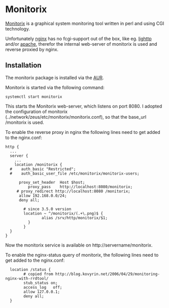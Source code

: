 # Monitorix

[Monitorix](http://www.monitorix.org/) is a graphical system monitoring tool written
in perl and using CGI technology.

Unfortunately [nginx](http://nginx.org/) has no fcgi-support out of the box,
like eg. [lighttp](http://www.lighttpd.net/) and/or [apache](http://httpd.apache.org/),
therefor the internal web-server of monitorix is used and reverse proxied by nginx.

## Installation

The monitorix package is installed via the [AUR](https://aur.archlinux.org/packages/monitorix).

Monitorix is started via the following command:

```
systemctl start monitorix
```

This starts the Monitorix web-server, which listens on port 8080. I adopted the
configuration of monitorix (../network/zeus/etc/monitorix/monitorix.conf), so that
the base_url /monitorix is used.

To enable the reverse proxy in nginx the following lines need to get added to the
nginx.conf:

```
http {
  ...
  server {
    ...
    location /monitorix {
  #    auth_basic "Restricted";
  #    auth_basic_user_file /etc/monitorix/monitorix-users;

      proxy_set_header  Host $host;
          proxy_pass    http://localhost:8080/monitorix;
     # proxy_redirect http://localhost:8080 /monitorix;
      allow 192.168.0.0/24;
      deny all;     

        # since 3.5.0 version
        location ~ ^/monitorix/(.+\.png)$ {
                alias /srv/http/monitorix/$1;
          } 
        }
  }
}
```

Now the monitorix service is available on http://servername/monitorix.

To enable the nginx-status query of monitorix, the following lines need to get
added to the nginx.conf:

```
  location /status {
        # copied from http://blog.kovyrin.net/2006/04/29/monitoring-nginx-with-rrdtool/
        stub_status on;
        access_log   off;
        allow 127.0.0.1;
        deny all;
  }
```
